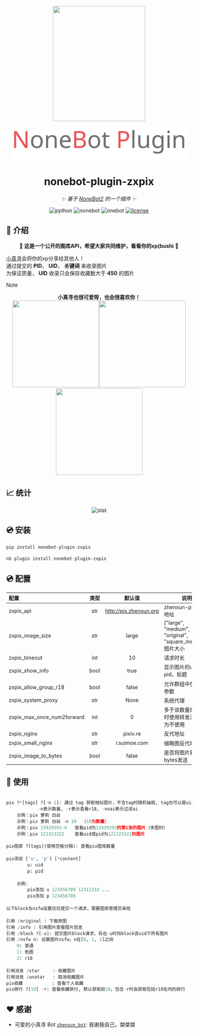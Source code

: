 <div align=center>

<img width="250" height="312" src="https://github.com/HibiKier/nonebot-plugin-zxreport/blob/main/docs_image/tt.jpg"/>

</div>

<div align="center">

<p>
  <img src="https://raw.githubusercontent.com/lgc-NB2Dev/readme/main/template/plugin.svg" alt="NoneBotPluginText">
</p>


# nonebot-plugin-zxpix

_✨ 基于 [NoneBot2](https://github.com/nonebot/nonebot2) 的一个插件 ✨_

![python](https://img.shields.io/badge/python-v3.9%2B-blue)
![nonebot](https://img.shields.io/badge/nonebot-v2.1.3-yellow)
![onebot](https://img.shields.io/badge/onebot-v11-black)
[![license](https://img.shields.io/badge/license-AGPL3.0-FE7D37)](https://github.com/HibiKier/zhenxun_bot/blob/main/LICENSE)

</div>

## 📖 介绍

<div align="center">

🎉 __这是一个公开的图库API，希望大家共同维护，看看你的xp(bushi__ 🎉

</div>

[小真寻](https://github.com/HibiKier/zhenxun_bot)会将你的xp分享给其他人！  
通过提交的 __PID__， __UID__， ~~__关键词__~~ 来收录图片  
为保证质量， __UID__ 收录只会保存收藏数大于 __450__ 的图片


> [!NOTE]
>
> <div align="center"><b>小真寻也很可爱呀，也会很喜欢你！</b></div>
>
> <div align="center"><img width="235" height="235" src="https://github.com/HibiKier/nonebot-plugin-zxpm/blob/main/docs_image/tt3.png"/><img width="235" height="235" src="https://github.com/HibiKier/nonebot-plugin-zxpm/blob/main/docs_image/tt1.png"/><img width="235" height="235" src="https://github.com/HibiKier/nonebot-plugin-zxpm/blob/main/docs_image/tt2.png"/></div>

## 📈 统计

<div align="center">

![stat](http://pix.zhenxun.org/pix/stat?t=14)

</div>

## 💿 安装

```python
pip install nonebot-plugin-zxpix
```

```python
nb plugin install nonebot-plugin-zxpix
```

## 💿 配置
| 配置                       | 类型  |          默认值          | 说明                                                                              |
| :------------------------- | :---: | :----------------------: | --------------------------------------------------------------------------------- |
| zxpix_api                  |  str  | http://pix.zhenxun.org | zhenxun-pix-api地址                                                               |
| zxpix_image_size           |  str  |         large          | ["large", "medium", "original", "square_medium"]图片大小 |
| zxpix_timeout              |  int  |            10            | 请求时长                                                                          |
| zxpix_show_info            | bool  |           true           | 显示图片的uid，pid，标题                                                          |
| zxpix_allow_group_r18      | bool  |          false           | 允许群组中使用-r参数                                                              |
| zxpix_system_proxy         |  str  |           None           | 系统代理                                                                          |
| zxpix_max_once_num2forward |  int  |            0             | 多于该数量的图片时使用转发消息，0为不使用                                         |
| zxpix_nginx                |  str  |         pixiv.re         | 反代地址                                                                     |
| zxpix_small_nginx                |  str  |         i.suimoe.com         | 缩略图反代地址                                                                        |
| zxpix_image_to_bytes       | bool  |          false           | 是否将图片转换为bytes发送                                                         |

## 🎁 使用


```python

pix ?*[tags] ?[-n 1]: 通过 tag 获取相似图片，不含tag时随机抽取, tag也可以是uid和pid和作者名称
            -n表示数量, -r表示查看r18, -noai表示过滤ai
    示例：pix 萝莉 白丝
    示例：pix 萝莉 白丝 -n 10  （10为数量）
    示例：pix 13929393-0   查看pid为13929393的第1张的图片（多图时）
    示例：pix 121323322    查看uid或pid为121323322的图片

pix图库 ?[tags](使用空格分隔): 查看pix图库数量

pix添加 ['u', 'p'] [*content]
        u: uid
        p: pid

    示例:
        pix添加 u 123456789 12312333 ...
        pix添加 p 123456789

以下block与nsfw设置仅仅提交一个请求，需要图库管理员审核

引用 /original : 下载原图
引用 /info : 引用图片查看图片信息
引用 /block ?[-u]: 提交图片block请求，存在-u时将block该uid下所有图片
引用 /nsfw n: 设置图片nsfw，n在[0, 1, 2]之间
    0: 普通
    1: 色图
    2: r18

引用消息 /star     : 收藏图片
引用消息 /unatar   : 取消收藏图片
pix收藏           : 查看个人收藏
pix排行 ?[10] -r: 查看收藏排行, 默认获取前10，包含-r时会获取包括r18在内的排行
```

## ❤ 感谢

- 可爱的小真寻 Bot [`zhenxun_bot`](https://github.com/HibiKier/zhenxun_bot): 我谢我自己，桀桀桀
